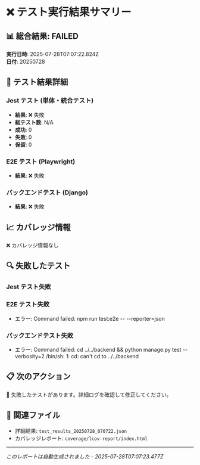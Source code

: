 # ❌ テスト実行結果サマリー

## 📊 総合結果: FAILED

**実行日時**: 2025-07-28T07:07:22.824Z  
**日付**: 20250728

## 🧪 テスト結果詳細

### Jest テスト (単体・統合テスト)
- **結果**: ❌ 失敗
- **総テスト数**: N/A
- **成功**: 0
- **失敗**: 0
- **保留**: 0

### E2E テスト (Playwright)
- **結果**: ❌ 失敗

### バックエンドテスト (Django)
- **結果**: ❌ 失敗

## 📈 カバレッジ情報
❌ カバレッジ情報なし

## 🔍 失敗したテスト
### Jest テスト失敗
### E2E テスト失敗
- エラー: Command failed: npm run test:e2e -- --reporter=json
### バックエンドテスト失敗
- エラー: Command failed: cd ../../backend && python manage.py test --verbosity=2
/bin/sh: 1: cd: can't cd to ../../backend


## 📋 次のアクション
🚨 失敗したテストがあります。詳細ログを確認して修正してください。

## 📁 関連ファイル
- 詳細結果: `test_results_20250728_070722.json`
- カバレッジレポート: `coverage/lcov-report/index.html`

---
*このレポートは自動生成されました - 2025-07-28T07:07:23.477Z*
